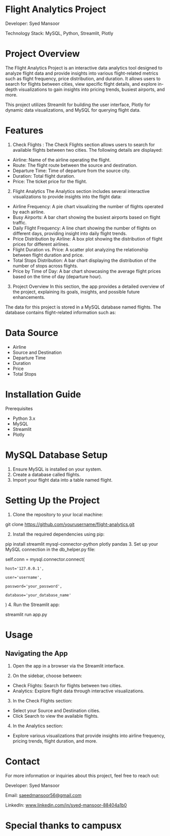 # Flight Analytics Project


Developer: Syed Mansoor

Technology Stack: MySQL, Python, Streamlit, Plotly

# Project Overview

The Flight Analytics Project is an interactive data analytics tool designed to analyze flight data and provide insights into various flight-related metrics such as flight frequency, price distribution, and duration. It allows users to search for flights between cities, view specific flight details, and explore in-depth visualizations to gain insights into pricing trends, busiest airports, and more.

This project utilizes Streamlit for building the user interface, Plotly for dynamic data visualizations, and MySQL for querying flight data.

# Features
1. Check Flights : The Check Flights section allows users to search for available flights between two cities. The following details are displayed:

- Airline: Name of the airline operating the flight.
- Route: The flight route between the source and destination.
- Departure Time: Time of departure from the source city.
- Duration: Total flight duration.
- Price: The ticket price for the flight.
2. Flight Analytics
The Analytics section includes several interactive visualizations to provide insights into the flight data:

- Airline Frequency: A pie chart visualizing the number of flights operated by each airline.
- Busy Airports: A bar chart showing the busiest airports based on flight traffic.
- Daily Flight Frequency: A line chart showing the number of flights on different days, providing insight into daily flight trends.
- Price Distribution by Airline: A box plot showing the distribution of flight prices for different airlines.
- Flight Duration vs. Price: A scatter plot analyzing the relationship between flight duration and price.
- Total Stops Distribution: A bar chart displaying the distribution of the number of stops across flights.
- Price by Time of Day: A bar chart showcasing the average flight prices based on the time of day (departure hour).
3. Project Overview
In this section, the app provides a detailed overview of the project, explaining its goals, insights, and possible future enhancements.

The data for this project is stored in a MySQL database named flights. The database contains flight-related information such as:
# Data Source
- Airline
- Source and Destination
- Departure Time
- Duration
- Price
- Total Stops

# Installation Guide
Prerequisites
- Python 3.x
- MySQL
- Streamlit
- Plotly

# MySQL Database Setup
1. Ensure MySQL is installed on your system.
2. Create a database called flights.
3. Import your flight data into a table named flight.

# Setting Up the Project

1. Clone the repository to your local machine:




git clone https://github.com/yourusername/flight-analytics.git



2. Install the required dependencies using pip:


pip install streamlit mysql-connector-python plotly pandas
3. Set up your MySQL connection in the db_helper.py file:


self.conn = mysql.connector.connect(

    host='127.0.0.1',

    user='username',

    password='your_password',

    database='your_database_name'
    
)
4. Run the Streamlit app:

streamlit run app.py

# Usage
## Navigating the App
1. Open the app in a browser via the Streamlit interface.

2. On the sidebar, choose between:

- Check Flights: Search for flights between two cities.
- Analytics: Explore flight data through interactive visualizations.
3. In the Check Flights section:

- Select your Source and Destination cities.
- Click Search to view the available flights.
4. In the Analytics section:

- Explore various visualizations that provide insights into airline frequency, pricing trends, flight duration, and more.

# Contact
For more information or inquiries about this project, feel free to reach out:

Developer: Syed Mansoor

Email: saeedmansoor56@gmail.com

LinkedIn: www.linkedin.com/in/syed-mansoor-88404a1b0



# Special thanks to campusx